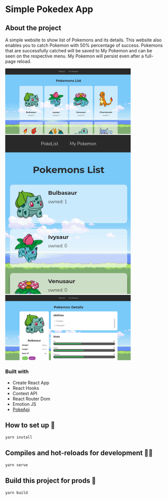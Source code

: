 # Simple Pokedex App


## About the project
A simple website to show list of Pokemons and its details. This website also 
enables you to catch Pokemon with 50% percentage of success. Pokemons that 
are successfully catched will be saved to My Pokemon and can be seen on the 
respective menu. My Pokemon will persist even after a full-page reload.

<img width="400" src="./AppPreviews/desktop-view.png" alt="app on desktop viewport" />

<img width="400" src="./AppPreviews/mobile-view.png" alt="app on mobile viewport" />

<img width="400" src="./AppPreviews/detail.png" alt="pokemon detail" />

### Built with
<ul>
    <li>Create React App</li>
    <li>React Hooks</li>
    <li>Context API</li>
    <li>React Router Dom</li>
    <li>Emotion JS</li>
    <li><a href="https://pokeapi.co/">PokeApi</a></li>
</ul>

## How to set up 🔧
```
yarn install
```

## Compiles and hot-reloads for development 🐱‍💻
```
yarn serve
```

## Build this project for prods 🔨
```
yarn build
```


